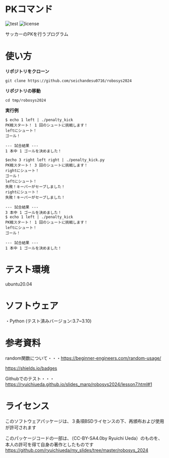 # PKコマンド
![test](https://github.com/seichandesu0716/robosys2024/actions/workflows/test.yml/badge.svg)
![license](https://img.shields.io/badge/license-BSD--3--Clause-green?style=flat)

サッカーのPKを行うプログラム

# 使い方
**リポジトリをクローン**
~~~
git clone https://github.com/seichandesu0716/robosys2024
~~~
**リポジトリの移動**
~~~
cd tmp/robosys2024
~~~
**実行例**
~~~
$ echo 1 left | ./penalty_kick
PK戦スタート！ 1 回のシュートに挑戦します！
leftにシュート！
ゴール！

--- 試合結果 ---
1 本中 1 ゴールを決めました！
~~~
~~~
$echo 3 right left right | ./penalty_kick.py
PK戦スタート！ 3 回のシュートに挑戦します！
rightにシュート！
ゴール！
leftにシュート！
失敗！キーパーがセーブしました！
rightにシュート！
失敗！キーパーがセーブしました！

--- 試合結果 ---
3 本中 1 ゴールを決めました！
$ echo 1 left | ./penalty_kick
PK戦スタート！ 1 回のシュートに挑戦します！
leftにシュート！
ゴール！

--- 試合結果 ---
1 本中 1 ゴールを決めました！
~~~

# テスト環境
ubuntu20.04
# ソフトウェア
・Python
 (テスト済みバージョン:3.7~3.10)

# 参考資料
random関数について・・・https://beginner-engineers.com/random-usage/ 

https://shields.io/badges

Githubでのテスト・・・https://ryuichiueda.github.io/slides_marp/robosys2024/lesson7.html#1
# ライセンス
このソフトウェアパッケージは、３条項BSDライセンスの下、再頒布および使用が許可されます

このパッケージコードの一部は、（CC-BY-SA4.0by Ryuichi Ueda）のものを、本人の許可を得て自身の著作としたものです
https://github.com/ryuichiueda/my_slides/tree/master/robosys_2024

